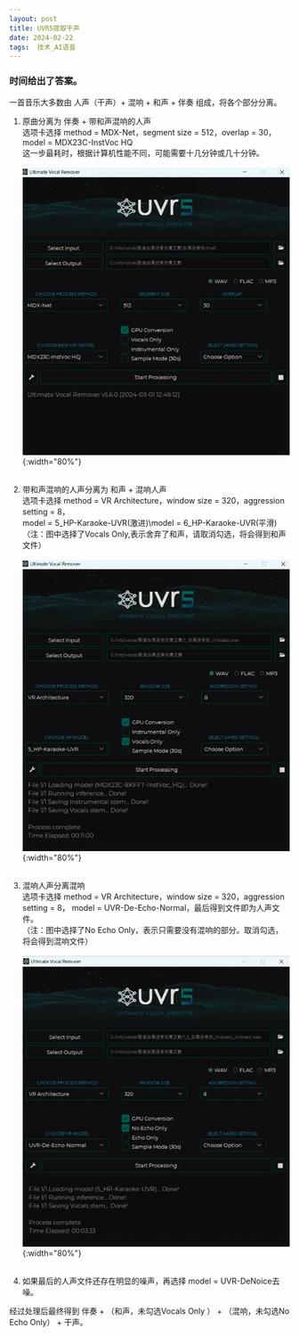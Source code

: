 ```yaml
---
layout: post  
title: UVR5提取干声
date: 2024-02-22  
tags:  技术_AI语音
---
```

### 时间给出了答案。

一首音乐大多数由 人声（干声）+ 混响 + 和声 + 伴奏  组成，将各个部分分离。
 

1. 原曲分离为 伴奏 + 带和声混响的人声   
选项卡选择 method = MDX-Net，segment size = 512，overlap = 30，model = MDX23C-InstVoc HQ  
这一步最耗时，根据计算机性能不同，可能需要十几分钟或几十分钟。  
    <br/>
    ![](/images/posts/20240221/9.webp){:width="80%"}  
    <br/>
2. 带和声混响的人声分离为 和声 + 混响人声  
选项卡选择 method = VR Architecture，window size = 320，aggression setting = 8，  
model = 5_HP-Karaoke-UVR(激进)\model = 6_HP-Karaoke-UVR(平滑)  
（注：图中选择了Vocals Only,表示舍弃了和声，请取消勾选，将会得到和声文件）  
    <br/>
    ![](/images/posts/20240221/a.webp){:width="80%"}  
    <br/>
3. 混响人声分离混响   
选项卡选择 method = VR Architecture，window size = 320，aggression setting = 8， 
model = UVR-De-Echo-Normal，最后得到文件即为人声文件。  
（注：图中选择了No Echo Only，表示只需要没有混响的部分。取消勾选，将会得到混响文件）  
    <br/>
    ![](/images/posts/20240221/b.webp){:width="80%"}  
    <br/>

4. 如果最后的人声文件还存在明显的噪声，再选择 model = UVR-DeNoice去噪。  

经过处理后最终得到 伴奏 + （和声，未勾选Vocals Only ） + （混响，未勾选No Echo Only） + 干声。



<br/> 
<br/> 
<br/> 
<br/> 
<br/> 
<br/> 
<br/> 
<br/> 
<br/> 
<br/> 
<br/> 
<br/> 